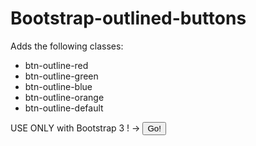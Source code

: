 # Bootstrap-outlined-buttons

Adds the following classes:  
* btn-outline-red  
* btn-outline-green  
* btn-outline-blue  
* btn-outline-orange  
* btn-outline-default  

USE ONLY with Bootstrap 3 ! ->
    <button class="btn btn-outline-red">Go!</button>